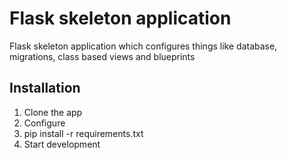 # Flask skeleton application

Flask skeleton application which configures things like
database, migrations, class based views and blueprints

## Installation

1. Clone the app
2. Configure
3. pip install -r requirements.txt
4. Start development
